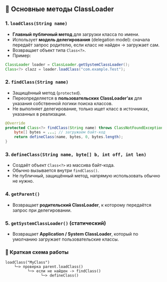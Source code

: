 ## 🔹 Основные методы ClassLoader
### 1. **`loadClass(String name)`**
- **Главный публичный метод** для загрузки класса по имени.
- Использует **модель делегирования** (delegation model): сначала передаёт запрос родителю, если класс не найден → загружает сам.
- Возвращает объект типа `Class<?>`.
- Пример:
```java
ClassLoader loader = ClassLoader.getSystemClassLoader();
Class<?> clazz = loader.loadClass("com.example.Test");
```
### 2. **`findClass(String name)`**
- Защищённый метод (`protected`).
- Переопределяется в **пользовательских ClassLoader’ах** для указания собственной логики поиска классов.
- Не выполняет делегирование, только ищет класс в источниках, указанных в реализации.
```java
@Override
protected Class<?> findClass(String name) throws ClassNotFoundException {
    byte[] bytes = ...; // загружаем байт-код
    return defineClass(name, bytes, 0, bytes.length);
}
```
### 3. **`defineClass(String name, byte[] b, int off, int len)`**
- Создаёт объект `Class<?>` из массива байт-кода.
- Обычно вызывается внутри `findClass()`.
- Не публичный, защищённый метод, напрямую использовать обычно не нужно.
### 4. **`getParent()`**
- Возвращает **родительский ClassLoader**, к которому передаётся запрос при делегировании.
### 5. **`getSystemClassLoader()`** (статический)
- Возвращает **Application / System ClassLoader**, который по умолчанию загружает пользовательские классы.
### 🔹 Краткая схема работы

```
loadClass("MyClass") 
    └─> проверка parent.loadClass() 
          └─> если не найден -> findClass() 
                └─> defineClass()
```